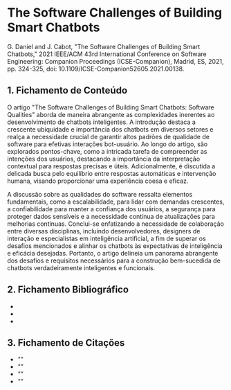 # The Software Challenges of Building Smart  Chatbots

G. Daniel and J. Cabot, "The Software Challenges of Building Smart Chatbots," 2021 IEEE/ACM 43rd International Conference on Software Engineering: Companion Proceedings (ICSE-Companion), Madrid, ES, 2021, pp. 324-325, doi: 10.1109/ICSE-Companion52605.2021.00138.

## 1. Fichamento de Conteúdo

O artigo "The Software Challenges of Building Smart Chatbots: Software Qualities" aborda de maneira abrangente as complexidades inerentes ao desenvolvimento de chatbots inteligentes. A introdução destaca a crescente ubiquidade e importância dos chatbots em diversos setores e realça a necessidade crucial de garantir altos padrões de qualidade de software para efetivas interações bot-usuário. Ao longo do artigo, são explorados pontos-chave, como a intricada tarefa de compreender as intenções dos usuários, destacando a importância da interpretação contextual para respostas precisas e úteis. Adicionalmente, é discutida a delicada busca pelo equilíbrio entre respostas automáticas e intervenção humana, visando proporcionar uma experiência coesa e eficaz.

A discussão sobre as qualidades do software ressalta elementos fundamentais, como a escalabilidade, para lidar com demandas crescentes, a confiabilidade para manter a confiança dos usuários, a segurança para proteger dados sensíveis e a necessidade contínua de atualizações para melhorias contínuas. Conclui-se enfatizando a necessidade de colaboração entre diversas disciplinas, incluindo desenvolvedores, designers de interação e especialistas em inteligência artificial, a fim de superar os desafios mencionados e alinhar os chatbots às expectativas de inteligência e eficácia desejadas. Portanto, o artigo delineia um panorama abrangente dos desafios e requisitos necessários para a construção bem-sucedida de chatbots verdadeiramente inteligentes e funcionais.

## 2. Fichamento Bibliográfico 

* 
* 
* 
## 3. Fichamento de Citações 

* _""_
* _""_
* _""_
* _""_
